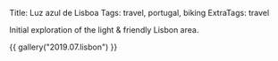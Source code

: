 Title: Luz azul de Lisboa
Tags: travel, portugal, biking
ExtraTags: travel

Initial exploration of the light & friendly Lisbon area.

{{ gallery("2019.07.lisbon") }}
